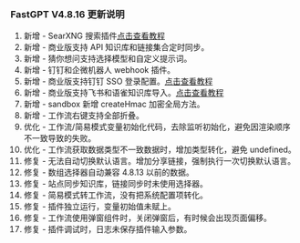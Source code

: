 ### FastGPT V4.8.16 更新说明

1. 新增 - SearXNG 搜索插件[点击查看教程](https://doc.fastgpt.cn//docs/guide/plugins/searxng_plugin_guide/)
2. 新增 - 商业版支持 API 知识库和链接集合定时同步。
3. 新增 - 猜你想问支持选择模型和自定义提示词。
4. 新增 - 钉钉和企微机器人 webhook 插件。
5. 新增 - 商业版支持钉钉 SSO 登录配置。[点击查看教程](https://doc.fastgpt.cn//docs/guide/admin/sso_dingtalk/)
6. 新增 - 商业版支持飞书和语雀知识库导入。[点击查看教程](https://doc.fastgpt.cn//docs/guide/knowledge_base/lark_dataset/)
7. 新增 - sandbox 新增 createHmac 加密全局方法。
8. 新增 - 工作流右键支持全部折叠。
9. 优化 - 工作流/简易模式变量初始化代码，去除监听初始化，避免因渲染顺序不一致导致的失败。
10. 优化 - 工作流获取数据类型不一致数据时，增加类型转化，避免 undefined。
11. 修复 - 无法自动切换默认语言。增加分享链接，强制执行一次切换默认语言。
12. 修复 - 数组选择器自动兼容 4.8.13 以前的数据。
13. 修复 - 站点同步知识库，链接同步时未使用选择器。
14. 修复 - 简易模式转工作流，没有把系统配置项转化。
15. 修复 - 插件独立运行，变量初始值未赋上。
16. 修复 - 工作流使用弹窗组件时，关闭弹窗后，有时候会出现页面偏移。
17. 修复 - 插件调试时，日志未保存插件输入参数。


